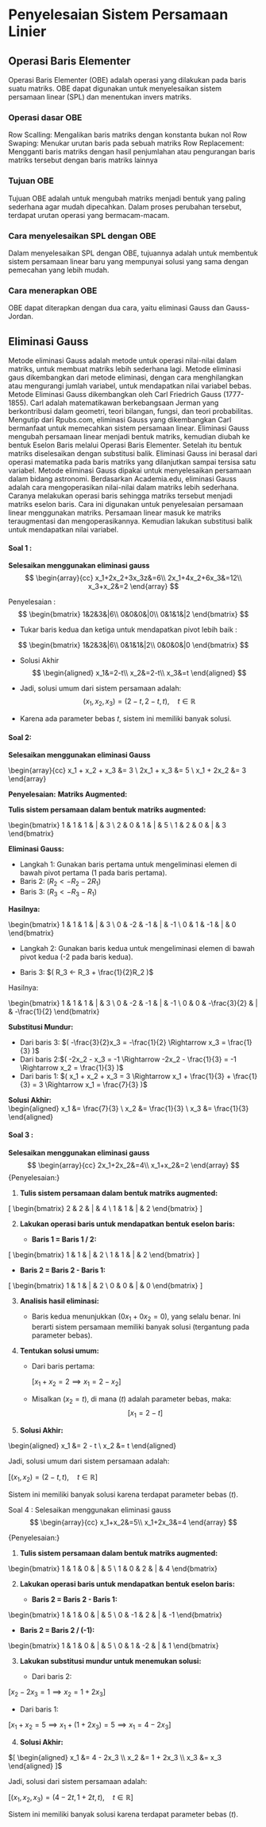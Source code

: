 # Penyelesaian Sistem Persamaan Linier
## Operasi Baris Elementer
Operasi Baris Elementer (OBE) adalah operasi yang dilakukan pada baris suatu matriks. OBE dapat digunakan untuk menyelesaikan sistem persamaan linear (SPL) dan menentukan invers matriks. 
### Operasi dasar OBE 
Row Scalling: Mengalikan baris matriks dengan konstanta bukan nol
Row Swaping: Menukar urutan baris pada sebuah matriks
Row Replacement: Mengganti baris matriks dengan hasil penjumlahan atau pengurangan baris matriks tersebut dengan baris matriks lainnya
### Tujuan OBE
Tujuan OBE adalah untuk mengubah matriks menjadi bentuk yang paling sederhana agar mudah dipecahkan. Dalam proses perubahan tersebut, terdapat urutan operasi yang bermacam-macam. 
### Cara menyelesaikan SPL dengan OBE
Dalam menyelesaikan SPL dengan OBE, tujuannya adalah untuk membentuk sistem persamaan linear baru yang mempunyai solusi yang sama dengan pemecahan yang lebih mudah. 
### Cara menerapkan OBE
OBE dapat diterapkan dengan dua cara, yaitu eliminasi Gauss dan Gauss-Jordan. 

## Eliminasi Gauss
Metode eliminasi Gauss adalah metode untuk operasi nilai-nilai dalam matriks, untuk membuat matriks lebih sederhana lagi. Metode eliminasi gaus dikembangkan dari metode eliminasi, dengan cara menghilangkan atau mengurangi jumlah variabel, untuk mendapatkan nilai variabel bebas. Metode Eliminasi Gauss dikembangkan oleh Carl Friedrich Gauss (1777-1855). Carl adalah matematikawan berkebangsaan Jerman yang berkontribusi dalam geometri, teori bilangan, fungsi, dan teori probabilitas. Mengutip dari Rpubs.com, eliminasi Gauss yang dikembangkan Carl bermanfaat untuk memecahkan sistem persamaan linear. Eliminasi Gauss mengubah persamaan linear menjadi bentuk matriks, kemudian diubah ke bentuk Eselon Baris melalui Operasi Baris Elementer. Setelah itu bentuk matriks diselesaikan dengan substitusi balik. Eliminasi Gauss ini berasal dari operasi matematika pada baris matriks yang dilanjutkan sampai tersisa satu variabel. Metode eliminasi Gauss dipakai untuk menyelesaikan persamaan dalam bidang astronomi. Berdasarkan Academia.edu, eliminasi Gauss adalah cara mengoperasikan nilai-nilai dalam matriks lebih sederhana. Caranya melakukan operasi baris sehingga matriks tersebut menjadi matriks eselon baris. Cara ini digunakan untuk penyelesaian persamaan linear menggunakan matriks. Persamaan linear masuk ke matriks teraugmentasi dan mengoperasikannya. Kemudian lakukan substitusi balik untuk mendapatkan nilai variabel.

#### Soal 1 :
**Selesaikan menggunakan eliminasi gauss**
$$
\begin{array}{cc}
x_1+2x_2+3x_3z&=6\\
2x_1+4x_2+6x_3&=12\\
x_3+x_2&=2
\end{array}
$$

Penyelesaian :
$$
\begin{bmatrix}
1&2&3&|6\\
0&0&0&|0\\
0&1&1&|2
\end{bmatrix}
$$

- Tukar baris kedua dan ketiga untuk mendapatkan pivot lebih baik : 

$$
\begin{bmatrix}
1&2&3&|6\\
0&1&1&|2\\
0&0&0&|0
\end{bmatrix}
$$

- Solusi Akhir
$$
\begin{aligned}
x_1&=2-t\\
x_2&=2-t\\
x_3&=t
\end{aligned}
$$

- Jadi, solusi umum dari sistem persamaan adalah:
$$
(x_1,x_2,x_3)=(2-t,2-t,t), \quad t \in \mathbb{R}
$$
- Karena ada parameter bebas 𝑡, sistem ini memiliki banyak solusi.

#### Soal 2:
**Selesaikan menggunakan eliminasi Gauss**


\begin{array}{cc}
x_1 + x_2 + x_3 &= 3 \\
2x_1 + x_3 &= 5 \\
x_1 + 2x_2 &= 3
\end{array}


**Penyelesaian:**
**Matriks Augmented:**

**Tulis sistem persamaan dalam bentuk matriks augmented:**


\begin{bmatrix}
1 & 1 & 1 & | & 3 \\
2 & 0 & 1 & | & 5 \\
1 & 2 & 0 & | & 3
\end{bmatrix}


**Eliminasi Gauss:**

- Langkah 1: Gunakan baris pertama untuk mengeliminasi elemen di bawah pivot pertama (1 pada baris pertama).
- Baris 2: $( R_2 <- R_2 - 2R_1 )$
- Baris 3: $( R_3 <- R_3 - R_1 )$

**Hasilnya:**


\begin{bmatrix}
1 & 1 & 1 & | & 3 \\
0 & -2 & -1 & | & -1 \\
0 & 1 & -1 & | & 0
\end{bmatrix}


- Langkah 2: Gunakan baris kedua untuk mengeliminasi elemen di bawah pivot kedua (-2 pada baris kedua).

- Baris 3: $( R_3 <- R_3 + \frac{1}{2}R_2 )$

Hasilnya:


\begin{bmatrix}
1 & 1 & 1 & | & 3 \\
0 & -2 & -1 & | & -1 \\
0 & 0 & -\frac{3}{2} & | & -\frac{1}{2}
\end{bmatrix}

**Substitusi Mundur:**

   - Dari baris 3: $( -\frac{3}{2}x_3 = -\frac{1}{2} \Rightarrow x_3 = \frac{1}{3} )$
   - Dari baris 2:$( -2x_2 - x_3 = -1 \Rightarrow -2x_2 - \frac{1}{3} = -1 \Rightarrow x_2 = \frac{1}{3} )$
   - Dari baris 1: $( x_1 + x_2 + x_3 = 3 \Rightarrow x_1 + \frac{1}{3} + \frac{1}{3} = 3 \Rightarrow x_1 = \frac{7}{3} )$

**Solusi Akhir:**
\
\begin{aligned}
x_1 &= \frac{7}{3} \\
x_2 &= \frac{1}{3} \\
x_3 &= \frac{1}{3}
\end{aligned}


#### Soal 3 :
**Selesaikan menggunakan eliminasi gauss**
$$
\begin{array}{cc}
2x_1+2x_2&=4\\
x_1+x_2&=2
\end{array}
$$
{Penyelesaian:}

1. **Tulis sistem persamaan dalam bentuk matriks augmented:**

\[
\begin{bmatrix}
2 & 2 & | & 4 \\
1 & 1 & | & 2
\end{bmatrix}
\]

2. **Lakukan operasi baris untuk mendapatkan bentuk eselon baris:**

   - **Baris 1 = Baris 1 / 2:**

\[
\begin{bmatrix}
1 & 1 & | & 2 \\
1 & 1 & | & 2
\end{bmatrix}
\]

   - **Baris 2 = Baris 2 - Baris 1:**

\[
\begin{bmatrix}
1 & 1 & | & 2 \\
0 & 0 & | & 0
\end{bmatrix}
\]

3. **Analisis hasil eliminasi:**

   - Baris kedua menunjukkan $( 0x_1 + 0x_2 = 0 )$, yang selalu benar. Ini berarti sistem persamaan memiliki banyak solusi (tergantung pada parameter bebas).

4. **Tentukan solusi umum:**

   - Dari baris pertama:

        $[
        x_1 + x_2 = 2 \implies x_1 = 2 - x_2
        ]$

   - Misalkan $( x_2 = t )$, di mana $( t )$ adalah parameter bebas, maka:
        $$
        [
        x_1 = 2 - t
        ]$$

5. **Solusi Akhir:**


\begin{aligned}
x_1 &= 2 - t \\
x_2 &= t
\end{aligned}


Jadi, solusi umum dari sistem persamaan adalah:

$[
\left(x_1, x_2\right) = \left(2 - t, t\right), \quad t \in \mathbb{R}
]$

Sistem ini memiliki banyak solusi karena terdapat parameter bebas $( t )$.


Soal 4 :
Selesaikan menggunakan eliminasi gauss
$$
\begin{array}{cc}
x_1+x_2&=5\\
x_1+2x_3&=4
\end{array}
$$

{Penyelesaian:}

1. **Tulis sistem persamaan dalam bentuk matriks augmented:**


\begin{bmatrix}
1 & 1 & 0 & | & 5 \\
1 & 0 & 2 & | & 4
\end{bmatrix}


2. **Lakukan operasi baris untuk mendapatkan bentuk eselon baris:**

   - **Baris 2 = Baris 2 - Baris 1:**


\begin{bmatrix}
1 & 1 & 0 & | & 5 \\
0 & -1 & 2 & | & -1
\end{bmatrix}


   - **Baris 2 = Baris 2 / (-1):**


\begin{bmatrix}
1 & 1 & 0 & | & 5 \\
0 & 1 & -2 & | & 1
\end{bmatrix}


3. **Lakukan substitusi mundur untuk menemukan solusi:**

   - Dari baris 2:

$[
x_2 - 2x_3 = 1 \implies x_2 = 1 + 2x_3
]$

   - Dari baris 1:

$[
x_1 + x_2 = 5 \implies x_1 + (1 + 2x_3) = 5 \implies x_1 = 4 - 2x_3
]$

4. **Solusi Akhir:**

$[
\begin{aligned}
x_1 &= 4 - 2x_3 \\
x_2 &= 1 + 2x_3 \\
x_3 &= x_3
\end{aligned}
]$

Jadi, solusi dari sistem persamaan adalah:

$[
\left(x_1, x_2, x_3\right) = \left(4 - 2t, 1 + 2t, t\right), \quad t \in \mathbb{R}
]$

Sistem ini memiliki banyak solusi karena terdapat parameter bebas $( t )$.